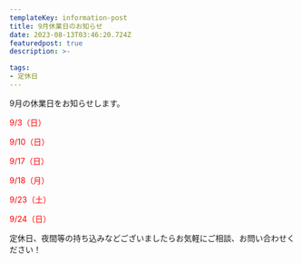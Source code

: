 ```yaml
---
templateKey: information-post
title: 9月休業日のお知らせ
date: 2023-08-13T03:46:20.724Z
featuredpost: true
description: >-

tags:
- 定休日
---
```


9月の休業日をお知らせします。

<span style="color: red;">9/3（日）</span>

<span style="color: red;">9/10（日）</span>

<span style="color: red;">9/17（日）</span>

<span style="color: red;">9/18（月）</span>

<span style="color: red;">9/23（土）</span>

<span style="color: red;">9/24（日）</span>



定休日、夜間等の持ち込みなどございましたらお気軽にご相談、お問い合わせください！

